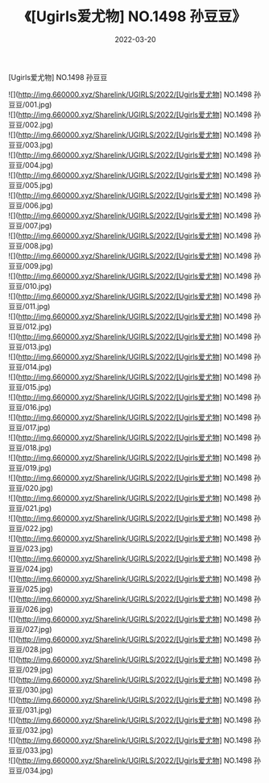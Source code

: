 ﻿---
layout: post
title:  《[Ugirls爱尤物] NO.1498 孙豆豆》
date:   2022-03-20
img: http://img.660000.xyz/Sharelink/UGIRLS/2022/[Ugirls爱尤物] NO.1498 孙豆豆/000.jpg
categories: [美女, 清纯, 唯美]
---

[Ugirls爱尤物] NO.1498 孙豆豆

 ![](http://img.660000.xyz/Sharelink/UGIRLS/2022/[Ugirls爱尤物] NO.1498 孙豆豆/001.jpg) <br>![](http://img.660000.xyz/Sharelink/UGIRLS/2022/[Ugirls爱尤物] NO.1498 孙豆豆/002.jpg) <br>![](http://img.660000.xyz/Sharelink/UGIRLS/2022/[Ugirls爱尤物] NO.1498 孙豆豆/003.jpg) <br>![](http://img.660000.xyz/Sharelink/UGIRLS/2022/[Ugirls爱尤物] NO.1498 孙豆豆/004.jpg) <br>![](http://img.660000.xyz/Sharelink/UGIRLS/2022/[Ugirls爱尤物] NO.1498 孙豆豆/005.jpg) <br>![](http://img.660000.xyz/Sharelink/UGIRLS/2022/[Ugirls爱尤物] NO.1498 孙豆豆/006.jpg) <br>![](http://img.660000.xyz/Sharelink/UGIRLS/2022/[Ugirls爱尤物] NO.1498 孙豆豆/007.jpg) <br>![](http://img.660000.xyz/Sharelink/UGIRLS/2022/[Ugirls爱尤物] NO.1498 孙豆豆/008.jpg) <br>![](http://img.660000.xyz/Sharelink/UGIRLS/2022/[Ugirls爱尤物] NO.1498 孙豆豆/009.jpg) <br>![](http://img.660000.xyz/Sharelink/UGIRLS/2022/[Ugirls爱尤物] NO.1498 孙豆豆/010.jpg) <br>![](http://img.660000.xyz/Sharelink/UGIRLS/2022/[Ugirls爱尤物] NO.1498 孙豆豆/011.jpg) <br>![](http://img.660000.xyz/Sharelink/UGIRLS/2022/[Ugirls爱尤物] NO.1498 孙豆豆/012.jpg) <br>![](http://img.660000.xyz/Sharelink/UGIRLS/2022/[Ugirls爱尤物] NO.1498 孙豆豆/013.jpg) <br>![](http://img.660000.xyz/Sharelink/UGIRLS/2022/[Ugirls爱尤物] NO.1498 孙豆豆/014.jpg) <br>![](http://img.660000.xyz/Sharelink/UGIRLS/2022/[Ugirls爱尤物] NO.1498 孙豆豆/015.jpg) <br>![](http://img.660000.xyz/Sharelink/UGIRLS/2022/[Ugirls爱尤物] NO.1498 孙豆豆/016.jpg) <br>![](http://img.660000.xyz/Sharelink/UGIRLS/2022/[Ugirls爱尤物] NO.1498 孙豆豆/017.jpg) <br>![](http://img.660000.xyz/Sharelink/UGIRLS/2022/[Ugirls爱尤物] NO.1498 孙豆豆/018.jpg) <br>![](http://img.660000.xyz/Sharelink/UGIRLS/2022/[Ugirls爱尤物] NO.1498 孙豆豆/019.jpg) <br>![](http://img.660000.xyz/Sharelink/UGIRLS/2022/[Ugirls爱尤物] NO.1498 孙豆豆/020.jpg) <br>![](http://img.660000.xyz/Sharelink/UGIRLS/2022/[Ugirls爱尤物] NO.1498 孙豆豆/021.jpg) <br>![](http://img.660000.xyz/Sharelink/UGIRLS/2022/[Ugirls爱尤物] NO.1498 孙豆豆/022.jpg) <br>![](http://img.660000.xyz/Sharelink/UGIRLS/2022/[Ugirls爱尤物] NO.1498 孙豆豆/023.jpg) <br>![](http://img.660000.xyz/Sharelink/UGIRLS/2022/[Ugirls爱尤物] NO.1498 孙豆豆/024.jpg) <br>![](http://img.660000.xyz/Sharelink/UGIRLS/2022/[Ugirls爱尤物] NO.1498 孙豆豆/025.jpg) <br>![](http://img.660000.xyz/Sharelink/UGIRLS/2022/[Ugirls爱尤物] NO.1498 孙豆豆/026.jpg) <br>![](http://img.660000.xyz/Sharelink/UGIRLS/2022/[Ugirls爱尤物] NO.1498 孙豆豆/027.jpg) <br>![](http://img.660000.xyz/Sharelink/UGIRLS/2022/[Ugirls爱尤物] NO.1498 孙豆豆/028.jpg) <br>![](http://img.660000.xyz/Sharelink/UGIRLS/2022/[Ugirls爱尤物] NO.1498 孙豆豆/029.jpg) <br>![](http://img.660000.xyz/Sharelink/UGIRLS/2022/[Ugirls爱尤物] NO.1498 孙豆豆/030.jpg) <br>![](http://img.660000.xyz/Sharelink/UGIRLS/2022/[Ugirls爱尤物] NO.1498 孙豆豆/031.jpg) <br>![](http://img.660000.xyz/Sharelink/UGIRLS/2022/[Ugirls爱尤物] NO.1498 孙豆豆/032.jpg) <br>![](http://img.660000.xyz/Sharelink/UGIRLS/2022/[Ugirls爱尤物] NO.1498 孙豆豆/033.jpg) <br>![](http://img.660000.xyz/Sharelink/UGIRLS/2022/[Ugirls爱尤物] NO.1498 孙豆豆/034.jpg) <br>